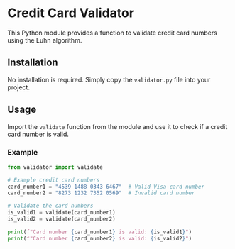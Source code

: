 # Credit Card Validator

This Python module provides a function to validate credit card numbers using the Luhn algorithm.

## Installation

No installation is required. Simply copy the `validator.py` file into your project.

## Usage

Import the `validate` function from the module and use it to check if a credit card number is valid.

### Example

```python
from validator import validate

# Example credit card numbers
card_number1 = "4539 1488 0343 6467"  # Valid Visa card number
card_number2 = "8273 1232 7352 0569"  # Invalid card number

# Validate the card numbers
is_valid1 = validate(card_number1)
is_valid2 = validate(card_number2)

print(f"Card number {card_number1} is valid: {is_valid1}")
print(f"Card number {card_number2} is valid: {is_valid2}")
